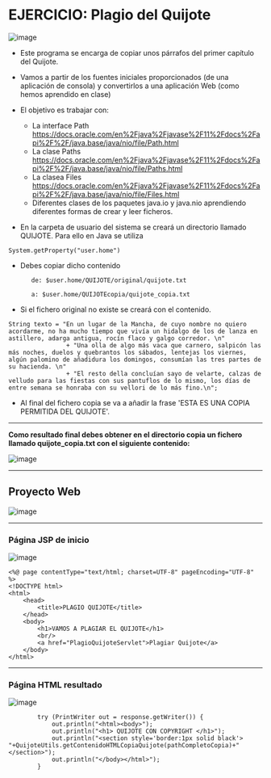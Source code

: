 # EJERCICIO: Plagio del Quijote

![image](https://user-images.githubusercontent.com/91023374/227521280-3fba8c8a-3ec9-4876-b645-bb2fda337fef.png)


- Este programa se encarga de copiar unos párrafos del primer capítulo del Quijote. 

- Vamos a partir de los fuentes iniciales proporcionados (de una aplicación de consola) y convertirlos a una aplicación Web (como hemos aprendido en clase)

- El objetivo es trabajar con:
    - La interface Path https://docs.oracle.com/en%2Fjava%2Fjavase%2F11%2Fdocs%2Fapi%2F%2F/java.base/java/nio/file/Path.html
    - La clase Paths https://docs.oracle.com/en%2Fjava%2Fjavase%2F11%2Fdocs%2Fapi%2F%2F/java.base/java/nio/file/Paths.html
    - La clasea Files https://docs.oracle.com/en%2Fjava%2Fjavase%2F11%2Fdocs%2Fapi%2F%2F/java.base/java/nio/file/Files.html
    - Diferentes clases de los paquetes java.io y java.nio aprendiendo diferentes formas de crear y leer ficheros.

  
- En la carpeta de usuario del sistema se creará un directorio llamado QUIJOTE. Para ello en Java se utiliza
```
System.getProperty("user.home")
```

- Debes copiar dicho contenido 

         de: $user.home/QUIJOTE/original/quijote.txt

         a: $user.home/QUIJOTEcopia/quijote_copia.txt

- Si el fichero original no existe se creará con el contenido.
```
String texto = "En un lugar de la Mancha, de cuyo nombre no quiero acordarme, no ha mucho tiempo que vivía un hidalgo de los de lanza en astillero, adarga antigua, rocín flaco y galgo corredor. \n"
                + "Una olla de algo más vaca que carnero, salpicón las más noches, duelos y quebrantos los sábados, lentejas los viernes, algún palomino de añadidura los domingos, consumían las tres partes de su hacienda. \n"
                + "El resto della concluían sayo de velarte, calzas de velludo para las fiestas con sus pantuflos de lo mismo, los días de entre semana se honraba con su vellori de lo más fino.\n";
```

- Al final del fichero copia se va a añadir la frase 'ESTA ES UNA COPIA PERMITIDA DEL QUIJOTE'.

___

**Como resultado final debes obtener en el directorio copia un fichero llamado quijote_copia.txt con el siguiente contenido:**

![image](https://github.com/profeMelola/Programacion-07-2023-24/assets/91023374/eb801a2e-02d9-44b4-8ea9-1172645eefe2)


___
## Proyecto Web

![image](https://github.com/profeMelola/Programacion-07-2023-24/assets/91023374/a57a7d18-013f-4877-bf3d-7a3d892a27e9)

___

### Página JSP de inicio
![image](https://github.com/profeMelola/Programacion-07-2023-24/assets/91023374/e44729a1-373b-4264-8d3b-926cc258e007)

```
<%@ page contentType="text/html; charset=UTF-8" pageEncoding="UTF-8" %>
<!DOCTYPE html>
<html>
    <head>
        <title>PLAGIO QUIJOTE</title>
    </head>
    <body>
        <h1>VAMOS A PLAGIAR EL QUIJOTE</h1>
        <br/>
        <a href="PlagioQuijoteServlet">Plagiar Quijote</a>
    </body>
</html>
```
___

### Página HTML resultado

![image](https://github.com/profeMelola/Programacion-07-2023-24/assets/91023374/51ff678c-b95b-4a8f-a43c-415455f80fc6)

```
        try (PrintWriter out = response.getWriter()) {
            out.println("<html><body>");
            out.println("<h1> QUIJOTE CON COPYRIGHT </h1>");
            out.println("<section style='border:1px solid black'> "+QuijoteUtils.getContenidoHTMLCopiaQuijote(pathCompletoCopia)+" </section>");
            out.println("</body></html>");
        }
```


